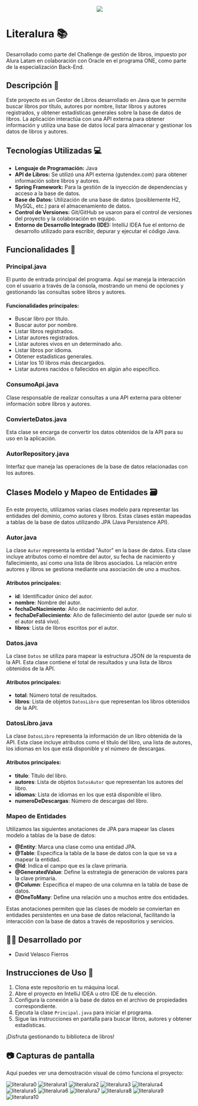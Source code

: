 <p align="center">
  <img src="https://github.com/DavidVF7/Literalura/assets/103916971/6966b0be-98cc-4571-a3b6-e48c3ded7d11"
</p>

# Literalura 📚

Desarrollado como parte del Challenge de gestión de libros, impuesto por Alura Latam en colaboración con Oracle en el programa ONE, como parte de la especialización Back-End.

## Descripción 📝

Este proyecto es un Gestor de Libros desarrollado en Java que te permite buscar libros por título, autores por nombre, listar libros y autores registrados, y obtener estadísticas generales sobre la base de datos de libros. La aplicación interactúa con una API externa para obtener información y utiliza una base de datos local para almacenar y gestionar los datos de libros y autores.

## Tecnologías Utilizadas 💻

- **Lenguaje de Programación:** Java
- **API de Libros:** Se utilizó una API externa (gutendex.com) para obtener información sobre libros y autores.
- **Spring Framework:** Para la gestión de la inyección de dependencias y acceso a la base de datos.
- **Base de Datos:** Utilización de una base de datos (posiblemente H2, MySQL, etc.) para el almacenamiento de datos.
- **Control de Versiones:** Git/GitHub se usaron para el control de versiones del proyecto y la colaboración en equipo.
- **Entorno de Desarrollo Integrado (IDE):** IntelliJ IDEA fue el entorno de desarrollo utilizado para escribir, depurar y ejecutar el código Java.

## Funcionalidades 🧩

### Principal.java

El punto de entrada principal del programa. Aquí se maneja la interacción con el usuario a través de la consola, mostrando un menú de opciones y gestionando las consultas sobre libros y autores.

#### Funcionalidades principales:

- Buscar libro por título.
- Buscar autor por nombre.
- Listar libros registrados.
- Listar autores registrados.
- Listar autores vivos en un determinado año.
- Listar libros por idioma.
- Obtener estadísticas generales.
- Listar los 10 libros más descargados.
- Listar autores nacidos o fallecidos en algún año específico.

### ConsumoApi.java

Clase responsable de realizar consultas a una API externa para obtener información sobre libros y autores.

### ConvierteDatos.java

Esta clase se encarga de convertir los datos obtenidos de la API para su uso en la aplicación.

### AutorRepository.java

Interfaz que maneja las operaciones de la base de datos relacionadas con los autores.

## Clases Modelo y Mapeo de Entidades 🗃️

En este proyecto, utilizamos varias clases modelo para representar las entidades del dominio, como autores y libros. Estas clases están mapeadas a tablas de la base de datos utilizando JPA (Java Persistence API).

### Autor.java

La clase `Autor` representa la entidad "Autor" en la base de datos. Esta clase incluye atributos como el nombre del autor, su fecha de nacimiento y fallecimiento, así como una lista de libros asociados. La relación entre autores y libros se gestiona mediante una asociación de uno a muchos.

#### Atributos principales:
- **id**: Identificador único del autor.
- **nombre**: Nombre del autor.
- **fechaDeNacimiento**: Año de nacimiento del autor.
- **fechaDeFallecimiento**: Año de fallecimiento del autor (puede ser nulo si el autor está vivo).
- **libros**: Lista de libros escritos por el autor.

### Datos.java

La clase `Datos` se utiliza para mapear la estructura JSON de la respuesta de la API. Esta clase contiene el total de resultados y una lista de libros obtenidos de la API.

#### Atributos principales:
- **total**: Número total de resultados.
- **libros**: Lista de objetos `DatosLibro` que representan los libros obtenidos de la API.

### DatosLibro.java

La clase `DatosLibro` representa la información de un libro obtenida de la API. Esta clase incluye atributos como el título del libro, una lista de autores, los idiomas en los que está disponible y el número de descargas.

#### Atributos principales:
- **titulo**: Título del libro.
- **autores**: Lista de objetos `DatosAutor` que representan los autores del libro.
- **idiomas**: Lista de idiomas en los que está disponible el libro.
- **numeroDeDescargas**: Número de descargas del libro.

### Mapeo de Entidades

Utilizamos las siguientes anotaciones de JPA para mapear las clases modelo a tablas de la base de datos:

- **@Entity**: Marca una clase como una entidad JPA.
- **@Table**: Especifica la tabla de la base de datos con la que se va a mapear la entidad.
- **@Id**: Indica el campo que es la clave primaria.
- **@GeneratedValue**: Define la estrategia de generación de valores para la clave primaria.
- **@Column**: Especifica el mapeo de una columna en la tabla de base de datos.
- **@OneToMany**: Define una relación uno a muchos entre dos entidades.

Estas anotaciones permiten que las clases de modelo se conviertan en entidades persistentes en una base de datos relacional, facilitando la interacción con la base de datos a través de repositorios y servicios.

## 👨‍💻 Desarrollado por
- David Velasco Fierros

## Instrucciones de Uso 🚀

1. Clona este repositorio en tu máquina local.
2. Abre el proyecto en IntelliJ IDEA u otro IDE de tu elección.
3. Configura la conexión a la base de datos en el archivo de propiedades correspondiente.
4. Ejecuta la clase `Principal.java` para iniciar el programa.
5. Sigue las instrucciones en pantalla para buscar libros, autores y obtener estadísticas.

¡Disfruta gestionando tu biblioteca de libros!

## 📷 Capturas de pantalla
Aquí puedes ver una demostración visual de cómo funciona el proyecto:

![literalura0](https://github.com/DavidVF7/Literalura/assets/103916971/15036550-36ce-454b-9df3-29c48e074e9a)
![literalura1](https://github.com/DavidVF7/Literalura/assets/103916971/3adddd81-8234-4a3b-991c-51262b293038)
![literalura2](https://github.com/DavidVF7/Literalura/assets/103916971/50bb1371-066b-4435-a3cd-ebd46a5027a8)
![literalura3](https://github.com/DavidVF7/Literalura/assets/103916971/63694054-500b-4c49-96c2-7427b11f8212)
![literalura4](https://github.com/DavidVF7/Literalura/assets/103916971/17939e0f-5636-485a-b135-a8d1a25385bd)
![literalura5](https://github.com/DavidVF7/Literalura/assets/103916971/3342f7fc-c265-45c9-970b-17134753cbb8)
![literalura6](https://github.com/DavidVF7/Literalura/assets/103916971/59453c4e-a805-4806-841e-e96c6fcad20a)
![literalura7](https://github.com/DavidVF7/Literalura/assets/103916971/e36a204f-b322-4469-bba7-a00f627d07af)
![literalura8](https://github.com/DavidVF7/Literalura/assets/103916971/3ba63d40-f491-4c2f-8b41-7a4c43435252)
![literalura9](https://github.com/DavidVF7/Literalura/assets/103916971/25e7ca8d-2195-416d-a6b3-7efc4d8a81f8)
![literalura10](https://github.com/DavidVF7/Literalura/assets/103916971/67dd0bd2-f838-4afe-8bbb-cc8d1fe6bbe9)
